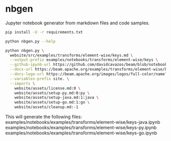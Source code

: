 # nbgen

Jupyter notebook generator from markdown files and code samples.

```bash
pip install -U -r requirements.txt
```

```bash
python nbgen.py --help
```

```bash
python nbgen.py \
  website/src/examples/transforms/element-wise/keys.md \
  --output-prefix examples/notebooks/transforms/element-wise/keys \
  --github-ipynb-url https://github.com/davidcavazos/beam/blob/notebooks/examples/notebooks/transforms/element-wise/keys-py.ipynb \
  --docs-url https://beam.apache.org/examples/transforms/element-wise/keys/ \
  --docs-logo-url https://beam.apache.org/images/logos/full-color/nameless/beam-logo-full-color-nameless-100.png \
  --variables-prefix site. \
  --imports \
    website/assets/license.md:0 \
    website/assets/setup-py.md:0:py \
    website/assets/setup-java.md:1:java \
    website/assets/setup-go.md:1:go \
    website/assets/cleanup.md:-1
```

  This will generate the following files:
    examples/notebooks/examples/transforms/element-wise/keys-java.ipynb
    examples/notebooks/examples/transforms/element-wise/keys-py.ipynb
    examples/notebooks/examples/transforms/element-wise/keys-go.ipynb
